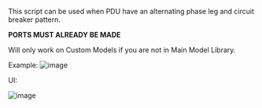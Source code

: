 This script can be used when PDU have an alternating phase leg and circuit breaker pattern.

**PORTS MUST ALREADY BE MADE**

Will only work on Custom Models if you are not in Main Model Library.

Example:
![image](https://user-images.githubusercontent.com/36317228/228587716-4dbf93e9-ce55-4f2a-93e5-5cbf6875591f.png)


UI:

![image](https://user-images.githubusercontent.com/36317228/229138253-eaab307b-d509-4533-bb57-78fe8fff993c.png)
